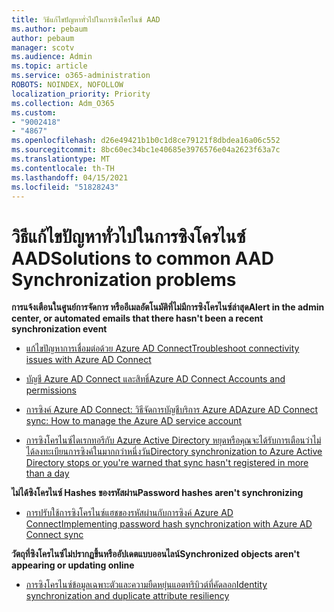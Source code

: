 ```yaml
---
title: วิธีแก้ไขปัญหาทั่วไปในการซิงโครไนซ์ AAD
ms.author: pebaum
author: pebaum
manager: scotv
ms.audience: Admin
ms.topic: article
ms.service: o365-administration
ROBOTS: NOINDEX, NOFOLLOW
localization_priority: Priority
ms.collection: Adm_O365
ms.custom:
- "9002418"
- "4867"
ms.openlocfilehash: d26e49421b1b0c1d8ce79121f8dbdea16a06c552
ms.sourcegitcommit: 8bc60ec34bc1e40685e3976576e04a2623f63a7c
ms.translationtype: MT
ms.contentlocale: th-TH
ms.lasthandoff: 04/15/2021
ms.locfileid: "51828243"
---
```

# <a name="solutions-to-common-aad-synchronization-problems"></a><span data-ttu-id="1b897-102">วิธีแก้ไขปัญหาทั่วไปในการซิงโครไนซ์ AAD</span><span class="sxs-lookup"><span data-stu-id="1b897-102">Solutions to common AAD Synchronization problems</span></span>

<span data-ttu-id="1b897-103">**การแจ้งเตือนในศูนย์การจัดการ หรืออีเมลอัตโนมัติที่ไม่มีการซิงโครไนซ์ล่าสุด**</span><span class="sxs-lookup"><span data-stu-id="1b897-103">**Alert in the admin center, or automated emails that there hasn't been a recent synchronization event**</span></span>

- [<span data-ttu-id="1b897-104">แก้ไขปัญหาการเชื่อมต่อด้วย Azure AD Connect</span><span class="sxs-lookup"><span data-stu-id="1b897-104">Troubleshoot connectivity issues with Azure AD Connect</span></span>](https://docs.microsoft.com/azure/active-directory/hybrid/tshoot-connect-connectivity)

- [<span data-ttu-id="1b897-105">บัญชี Azure AD Connect และสิทธิ์</span><span class="sxs-lookup"><span data-stu-id="1b897-105">Azure AD Connect Accounts and permissions</span></span>](https://go.microsoft.com/fwlink/p/?LinkId=820598)

- [<span data-ttu-id="1b897-106">การซิงค์ Azure AD Connect: วิธีจัดการบัญชีบริการ Azure AD</span><span class="sxs-lookup"><span data-stu-id="1b897-106">Azure AD Connect sync: How to manage the Azure AD service account</span></span>](https://docs.microsoft.com/azure/active-directory/hybrid/how-to-connect-azureadaccount)

- [<span data-ttu-id="1b897-107">การซิงโครไนซ์ไดเรกทอรีกับ Azure Active Directory หยุดหรือคุณจะได้รับการเตือนว่าไม่ได้ลงทะเบียนการซิงค์ในมากกว่าหนึ่งวัน</span><span class="sxs-lookup"><span data-stu-id="1b897-107">Directory synchronization to Azure Active Directory stops or you're warned that sync hasn't registered in more than a day</span></span>](https://support.microsoft.com/help/2882421/directory-synchronization-to-azure-active-directory-stops-or-you-re-warned-that-sync-hasn-t-registered-in-more-than-a-day)
 
<span data-ttu-id="1b897-108">**ไม่ได้ซิงโครไนซ์ Hashes ของรหัสผ่าน**</span><span class="sxs-lookup"><span data-stu-id="1b897-108">**Password hashes aren't synchronizing**</span></span>

- [<span data-ttu-id="1b897-109">การปรับใช้การซิงโครไนซ์แฮชของรหัสผ่านกับการซิงค์ Azure AD Connect</span><span class="sxs-lookup"><span data-stu-id="1b897-109">Implementing password hash synchronization with Azure AD Connect sync</span></span>](https://docs.microsoft.com/azure/active-directory/hybrid/how-to-connect-password-hash-synchronization)

<span data-ttu-id="1b897-110">**วัตถุที่ซิงโครไนซ์ไม่ปรากฏขึ้นหรืออัปเดตแบบออนไลน์**</span><span class="sxs-lookup"><span data-stu-id="1b897-110">**Synchronized objects aren't appearing or updating online**</span></span>

- [<span data-ttu-id="1b897-111">การซิงโครไนซ์ข้อมูลเฉพาะตัวและความยืดหยุ่นแอตทริบิวต์ที่คัดลอก</span><span class="sxs-lookup"><span data-stu-id="1b897-111">Identity synchronization and duplicate attribute resiliency</span></span>](https://docs.microsoft.com/azure/active-directory/hybrid/how-to-connect-syncservice-duplicate-attribute-resiliency)
